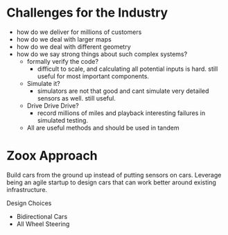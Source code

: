 

# Challenges for the Industry
- how do we deliver for millions of customers
- how do we deal with larger maps
- how do we deal with different geometry
- how do we say strong things about such complex systems?
  - formally verify the code?
    - difficult to scale, and calculating all potential inputs is hard. still useful for most important components.
  - Simulate it?
    - simulators are not that good and cant simulate very detailed sensors as well. still useful.
  - Drive Drive Drive?
    - record millions of miles and playback interesting failures in simulated testing.
  - All are useful methods and should be used in tandem


# Zoox Approach
Build cars from the ground up instead of putting sensors on cars. Leverage being an agile startup to design cars that can work better around existing infrastructure.

Design Choices
- Bidirectional Cars
- All Wheel Steering